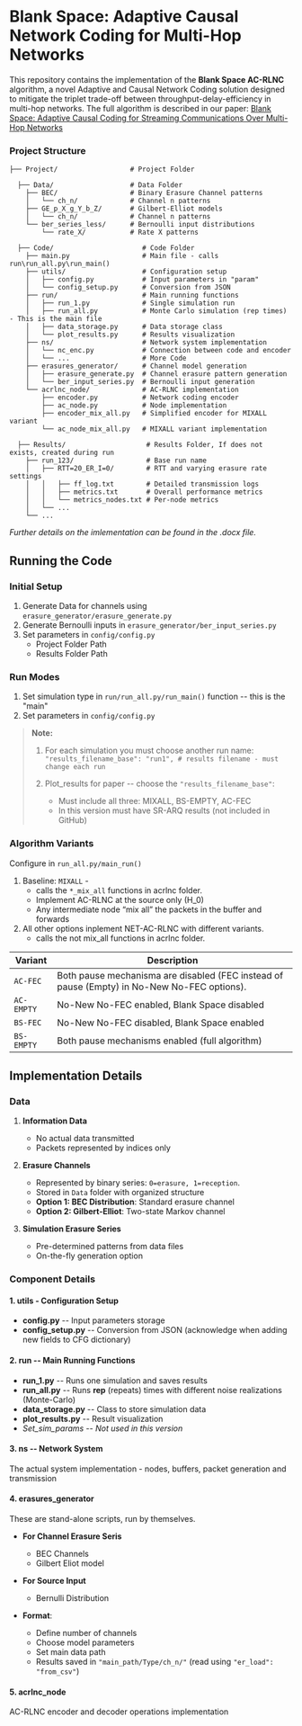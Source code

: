 # Blank Space: Adaptive Causal Network Coding for Multi-Hop Networks

This repository contains the implementation of the **Blank Space AC-RLNC** algorithm, a novel Adaptive and Causal Network Coding solution designed to mitigate the triplet trade-off between throughput-delay-efficiency in multi-hop networks. The full algorithm is described in our paper: [Blank Space: Adaptive Causal Coding for Streaming Communications Over Multi-Hop Networks](https://arxiv.org/abs/2502.11984)

### Project Structure

```
├── Project/                  # Project Folder

  ├── Data/                   # Data Folder
    ├── BEC/                  # Binary Erasure Channel patterns
    │   └── ch_n/             # Channel n patterns
    ├── GE_p_X_g_Y_b_Z/       # Gilbert-Elliot models
    │   └── ch_n/             # Channel n patterns
    └── ber_series_less/      # Bernoulli input distributions
        └── rate_X/           # Rate X patterns

  ├── Code/                      # Code Folder
    ├── main.py                  # Main file - calls run\run_all.py\run_main()
    ├── utils/                   # Configuration setup
    │   ├── config.py            # Input parameters in "param"
    │   └── config_setup.py      # Conversion from JSON
    ├── run/                     # Main running functions
    │   ├── run_1.py             # Single simulation run
    │   ├── run_all.py           # Monte Carlo simulation (rep times) - This is the main file
    │   ├── data_storage.py      # Data storage class
    │   └── plot_results.py      # Results visualization
    ├── ns/                      # Network system implementation
    │   └── nc_enc.py            # Connection between code and encoder
    │   └── ...                  # More Code
    ├── erasures_generator/      # Channel model generation
    │   ├── erasure_generate.py  # Channel erasure pattern generation
    │   └── ber_input_series.py  # Bernoulli input generation
    └── acrlnc_node/             # AC-RLNC implementation
        ├── encoder.py           # Network coding encoder
        ├── ac_node.py           # Node implementation
        ├── encoder_mix_all.py   # Simplified encoder for MIXALL variant
        └── ac_node_mix_all.py   # MIXALL variant implementation

  ├── Results/                    # Results Folder, If does not exists, created during run
    ├── run_123/                  # Base run name
    │   ├── RTT=20_ER_I=0/        # RTT and varying erasure rate settings
    │   │   ├── ff_log.txt        # Detailed transmission logs
    │   │   ├── metrics.txt       # Overall performance metrics
    │   │   └── metrics_nodes.txt # Per-node metrics
    │   └── ...
    └── ...
```

*Further details on the imlementation can be found in the .docx file.*

## Running the Code

### Initial Setup

1. Generate Data for channels using `erasure_generator/erasure_generate.py`
2. Generate Bernoulli inputs in `erasure_generator/ber_input_series.py`
3. Set parameters in `config/config.py`
   - Project Folder Path
   - Results Folder Path

### Run Modes

1. Set simulation type in `run/run_all.py/run_main()` function -- this is the "main"
2. Set parameters in `config/config.py`

> **Note:**
> 
> 1. For each simulation you must choose another run name:  
>    `"results_filename_base": "run1", # results filename - must change each run`
> 
> 2. Plot_results for paper -- choose the `"results_filename_base"`:
>    - Must include all three: MIXALL, BS-EMPTY, AC-FEC
>    - In this version must have SR-ARQ results (not included in GitHub)

### Algorithm Variants
Configure in `run_all.py/main_run()`
1. Baseline: `MIXALL` -
    - calls the `*_mix_all` functions in acrlnc folder.
    - Implement AC-RLNC at the source only (H_0)
    - Any intermediate node “mix all” the packets in the buffer and forwards 
2. All other options inplement NET-AC-RLNC with different variants.
    - calls the not mix_all functions in acrlnc folder.

| Variant | Description |
|---------|-------------|
| `AC-FEC` | Both pause mechanisma are disabled (FEC instead of pause (Empty) in No-New No-FEC options). |
| `AC-EMPTY` |No-New No-FEC enabled, Blank Space disabled |
| `BS-FEC` | No-New No-FEC disabled, Blank Space enabled |
| `BS-EMPTY` | Both pause mechanisms enabled (full algorithm) |



## Implementation Details

### Data

1. **Information Data**
   - No actual data transmitted
   - Packets represented by indices only

2. **Erasure Channels**
   - Represented by binary series: `0=erasure, 1=reception`.
   - Stored in `Data` folder with organized structure
   - **Option 1: BEC Distribution**: Standard erasure channel
   - **Option 2: Gilbert-Elliot**: Two-state Markov channel

4. **Simulation Erasure Series**
   - Pre-determined patterns from data files
   - On-the-fly generation option

### Component Details

#### 1. utils - Configuration Setup

- **config.py** -- Input parameters storage
- **config_setup.py** -- Conversion from JSON (acknowledge when adding new fields to CFG dictionary)

#### 2. run -- Main Running Functions

- **run_1.py** -- Runs one simulation and saves results
- **run_all.py** -- Runs **rep** (repeats) times with different noise realizations (Monte-Carlo)
- **data_storage.py** -- Class to store simulation data
- **plot_results.py** -- Result visualization
- *Set_sim_params -- Not used in this version*

#### 3. ns -- Network System

The actual system implementation - nodes, buffers, packet generation and transmission

#### 4. erasures_generator
These are stand-alone scripts, run by themselves.
- **For Channel Erasure Seris**
  - BEC Channels
  - Gilbert Eliot model

- **For Source Input**
  - Bernulli Distribution
    
- **Format**:
  - Define number of channels
  - Choose model parameters
  - Set main data path
  - Results saved in `"main_path/Type/ch_n/"` (read using `"er_load": "from_csv"`)

#### 5. acrlnc_node

AC-RLNC encoder and decoder operations implementation
